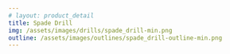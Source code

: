 ```yaml
---
# layout: product_detail
title: Spade Drill
img: /assets/images/drills/spade_drill-min.png
outline: /assets/images/outlines/spade_drill-outline-min.png
---
```

